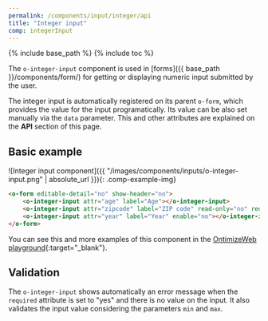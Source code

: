 ```yaml
---
permalink: /components/input/integer/api
title: "Integer input"
comp: integerInput
---
```


{% include base_path %}
{% include toc %}

The `o-integer-input` component is used in [forms]({{ base_path }}/components/form/) for getting or displaying numeric input submitted by the user.

The integer input is automatically registered on its parent `o-form`, which provides the value for the input programatically. Its value can be also set manually via the `data` parameter. This and other attributes are explained on the **API** section of this page.

## Basic example
![Integer input component]({{ "/images/components/inputs/o-integer-input.png" | absolute_url }}){: .comp-example-img}

```html
<o-form editable-detail="no" show-header="no">
    <o-integer-input attr="age" label="Age"></o-integer-input>
    <o-integer-input attr="zipcode" label="ZIP code" read-only="no" required="yes"></o-integer-input>
    <o-integer-input attr="year" label="Year" enable="no"></o-integer-input>
</o-form>
```

You can see this and more examples of this component in the [OntimizeWeb playground]({{site.playgroundurl}}/main/inputs/integer){:target="_blank"}.

## Validation
The `o-integer-input` shows automatically an error message when the `required` attribute is set to "yes" and there is no value on the input. It also validates the input value considering the parameters `min` and `max`.
